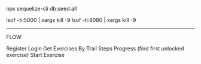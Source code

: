 npx sequelize-cli db:seed:all

lsof -ti:5000 | xargs kill -9
lsof -ti:8080 | xargs kill -9

---

FLOW

Register
Login
Get Exercises By Trail Steps Progress (find first unlocked exercise)
Start Exercise

